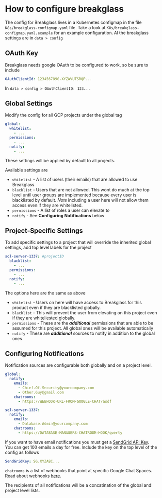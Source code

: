 # How to configure breakglass

The config for Breakglass lives in a Kubernetes configmap in the file `K8s/breakglass-configmap.yaml` file. Take a look at `K8s/breakglass-configmap.yaml.example` for an example configuration. Al the breakglass settings are in `data > config`

## OAuth Key

Breakglass needs google OAuth to be configured to work, so be sure to include

```yaml
OAuthClientId: 1234567890-XYZWVUTSRQP...
```

In `data > config > OAuthClientID: 123...`

## Global Settings

Modify the config for all GCP projects under the global tag

```yml
global:
  whitelist:
    - ...
  permissions:
    - ...
  notify:
    - ...
```

These settings will be applied by default to all projects.

Available settings are

- `whitelist` - A list of users (their emails) that are allowed to use Breakglass
- `blacklist` - Users that are not allowed. This wont do much at the top level until user groups are implemented because every user is blacklisted by default. _Note_ including a user here will not allow them access even if they are whitelisted.
- `permissions` - A list of roles a user can elevate to
- `notify` - See **Configuring Notifications** below

## Project-Specific Settings

To add specific settings to a project that will override the inherited global settings, add top level labels for the project

```yml
sql-server-1337: #projectID
  blacklist:
    - ...
  permissions:
    - ...
  notify:
    - ...
```

The options here are the same as above

- `whitelist` - Users on here will have access to Breakglass for this product even if they are blacklisted globally.
- `blacklist` - This will prevent the user from elevating on this project even if they are whiteliested globally.
- `permissions` - These are the _**additional**_ permissions that are able to be assumed for this project. All global ones will be available automatically
- `notify` - These are _**additional**_ sources to notify in addition to the global ones

## Configuring Notifications

Notification sources are configurable both globally and on a project level.

```yaml
global:
  notify:
    emails:
      - Chief.Of.Security@yourcompany.com
      - Other.Guy@gmail.com
    chatrooms:
      - https://WEBHOOK-URL-FROM-GOOGLE-CHAT/asdf

sql-server-1337:
  notify:
    emails:
      - Database.Admin@yourcompany.com
    chatrooms:
      - https://DATABASE-MANAGERS-CHATROOM-HOOK/qwerty
```

If you want to have email notifications you must get a [SendGrid API Key](https://signup.sendgrid.com/). You can get 100 emails a day for free. Include the key on the top level of the config as follows

```yaml
SendGridKey: SG.XYZABC...
```

`chatrooms` is a list of webhooks that point at specific Google Chat Spaces. Read about webhooks [here](https://developers.google.com/hangouts/chat/how-tos/webhooks).

The recipients of all notifications will be a concatination of the global and project level lists.
